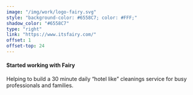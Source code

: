 ```yaml
---
image: "/img/work/logo-fairy.svg"
style: "background-color: #6558C7; color: #FFF;"
shadow_color: "#6558C7"
type: "right"
link: "https://www.itsfairy.com/"
offset: 1
offset-top: 24
---
```

#### Started working with Fairy
Helping to build a 30 minute daily “hotel like” cleanings service for busy professionals and families.
